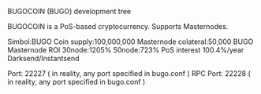 BUGOCOIN (BUGO) development tree 

BUGOCOIN is a PoS-based cryptocurrency. Supports Masternodes.

Simbol:BUGO
Coin supply:100,000,000
Masternode colateral:50,000 BUGO
Masternode ROI 30node:1205%  50node:723%
PoS interest 100.4%/year
Darksend/Instantsend

Port: 22227 ( in reality, any port specified in bugo.conf )
RPC Port: 22228 ( in reality, any port specified in bugo.conf )
